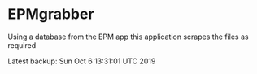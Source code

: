 # EPMgrabber
Using a database from the EPM app this application scrapes the files as required


Latest backup: Sun Oct 6 13:31:01 UTC 2019

